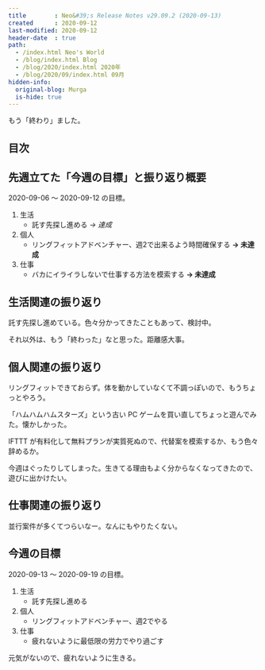```yaml
---
title        : Neo&#39;s Release Notes v29.09.2 (2020-09-13)
created      : 2020-09-12
last-modified: 2020-09-12
header-date  : true
path:
  - /index.html Neo's World
  - /blog/index.html Blog
  - /blog/2020/index.html 2020年
  - /blog/2020/09/index.html 09月
hidden-info:
  original-blog: Murga
  is-hide: true
---
```


もう「終わり」ました。

## 目次

## 先週立てた「今週の目標」と振り返り概要

2020-09-06 ～ 2020-09-12 の目標。

1. 生活
    - 託す先探し進める _→ 達成_
2. 個人
    - リングフィットアドベンチャー、週2で出来るよう時間確保する __→ 未達成__
3. 仕事
    - バカにイライラしないで仕事する方法を模索する __→ 未達成__

## 生活関連の振り返り

託す先探し進めている。色々分かってきたこともあって、検討中。

それ以外は、もう「終わった」なと思った。距離感大事。

## 個人関連の振り返り

リングフィットできておらず。体を動かしていなくて不調っぽいので、もうちょっとやろう。

「ハムハムハムスターズ」という古い PC ゲームを買い直してちょっと遊んでみた。懐かしかった。

IFTTT が有料化して無料プランが実質死ぬので、代替案を模索するか、もう色々辞めるか。

今週はぐったりしてしまった。生きてる理由もよく分からなくなってきたので、遊びに出かけたい。

## 仕事関連の振り返り

並行案件が多くてつらいなー。なんにもやりたくない。

## 今週の目標

2020-09-13 ～ 2020-09-19 の目標。

1. 生活
    - 託す先探し進める
2. 個人
    - リングフィットアドベンチャー、週2でやる
3. 仕事
    - 疲れないように最低限の労力でやり過ごす

元気がないので、疲れないように生きる。
